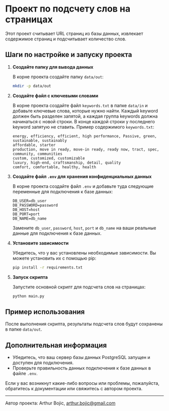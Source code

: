 # Проект по подсчету слов на страницах

Этот проект считывает URL страниц из базы данных, извлекает содержимое страниц и подсчитывает количество слов.

## Шаги по настройке и запуску проекта

1. **Создайте папку для вывода данных**

    В корне проекта создайте папку `data/out`:

    ```sh
    mkdir -p data/out
    ```

2. **Создайте файл с ключевыми словами**

    В корне проекта создайте файл `keywords.txt` в папке `data/in` и добавьте ключевые слова, которые нужно найти. Каждый keyword должен быть разделен запятой, а каждая группа keywords должна начинаться с новой строки. В конце каждой строки у последнего keyword запятую не ставить. Пример содержимого `keywords.txt`:

    ```plaintext
    energy, efficiency, efficient, high performance, Passive, green, sustainable, sustainably
    affordable, starter
    production, move in ready, move-in ready, ready now, tract, spec, community, communities
    custom, customized, customizable
    luxury, high-end, craftsmanship, detail, quality
    comfort, comfortable, healthy, health
    ```

3. **Создайте файл `.env` для хранения конфиденциальных данных**

    В корне проекта создайте файл `.env` и добавьте туда следующие переменные для подключения к базе данных:

    ```plaintext
    DB_USER=db_user
    DB_PASSWORD=password
    DB_HOST=host
    DB_PORT=port
    DB_NAME=db_name
    ```

    Замените `db_user`, `password`, `host`, `port` и `db_name` на ваши реальные данные для подключения к базе данных.

4. **Установите зависимости**

    Убедитесь, что у вас установлены необходимые зависимости. Вы можете установить их с помощью pip:

    ```sh
    pip install -r requirements.txt
    ```

5. **Запуск скрипта**

    Запустите основной скрипт для подсчета слов на страницах:

    ```sh
    python main.py
    ```

## Пример использования

После выполнения скрипта, результаты подсчета слов будут сохранены в папке `data/out`.

## Дополнительная информация

- Убедитесь, что ваш сервер базы данных PostgreSQL запущен и доступен для подключения.
- Проверьте правильность данных подключения к базе данных в файле `.env`.

Если у вас возникнут какие-либо вопросы или проблемы, пожалуйста, обратитесь к документации или свяжитесь с автором проекта.

---

Автор проекта: Arthur Bojic, arthur.bojic@gmail.com
